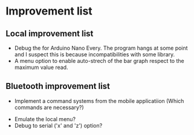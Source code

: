 # Improvement list

## Local improvement list
* Debug the for Arduino Nano Every. The program hangs at some point and I suspect this is because incompatibilities with some library.
* A menu option to enable auto-strech of the bar graph respect to the maximum value read.


## Bluetooth improvement list
* Implement a command systems from the mobile applicatiion (Which commands are necessary?)
 - Emulate the local menu?  
 - Debug to serial ('x' and 'z') option?

